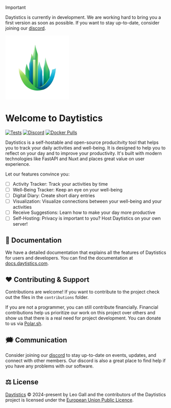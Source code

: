 > [!IMPORTANT]  
> Daytistics is currently in development. We are working hard to bring you a first version as soon as possible. If you want to stay up-to-date, consider joining our [discord](https://discord.gg/ccud6VkTv8). 

<img src="./media/logo.png" width="200px" />

# Welcome to Daytistics

[![Tests](https://img.shields.io/github/actions/workflow/status/daytistics/daytistics/testing.yml?label=tests&style=for-the-badge)](https://discord.gg/ZkRTEJQ)
[![Discord](https://img.shields.io/discord/1273182413824196633?label=discord&logo=discord&logoColor=white&style=for-the-badge&color=blue)](https://discord.gg/ccud6VkTv8)
[![Docker Pulls](https://img.shields.io/docker/pulls/daytistics/daytistics?style=for-the-badge)](https://discord.gg/ZkRTEJQ)

Daytistics is a self-hostable and open-source producitvity tool that helps you to track your daily activities and well-being. It is designed to help you to reflect on your day and to improve your productivity. It's built with modern technologies like FastAPI and Nuxt and places great value on user experience.

Let our features convince you:
- [ ] Activity Tracker: Track your activities by time
- [ ] Well-Being Tracker: Keep an eye on your well-being
- [ ] Digital Diary: Create short diary entries
- [ ] Visualization: Visualize connections between your well-being and your activities
- [ ] Receive Suggestions: Learn how to make your day more productive
- [ ] Self-Hosting: Privacy is important to you? Host Daytistics on your own server!

## 📖 Documentation

We have a detailed documentation that explains all the features of Daytistics for users and developers. You can find the documentation at [docs.daytistics.com](https://docs.daytistics.com/).

## ❤️ Contributing & Support

Contributions are welcome! If you want to contribute to the project check out the files in the `contributions` folder.

If you are not a programmer, you can still contribute financially. Financial contributions help us prioritize our work on this project over others and show us that there is a real need for project development. You can donate to us via [Polar.sh](https://polar.sh/daytistics/).

## 🗯️ Communication

Consider joining our [discord](https://discord.gg/ccud6VkTv8) to stay up-to-date on events, updates, and connect with other members. Our discord is also a great place to find help if you have any problems with our software.

## ⚖️ License

[Daytistics](https://daytistics.com/) &copy; 2024-present by Leo Gall and the contributors of the Daytistics project is licensed under the [European Union Public Licence](https://joinup.ec.europa.eu/collection/eupl).
